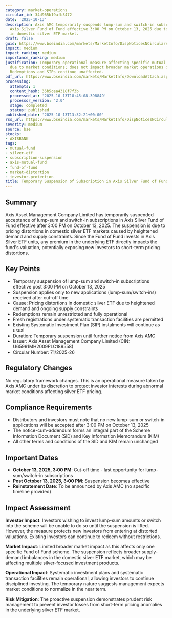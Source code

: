 ```yaml
---
category: market-operations
circular_id: 34d965b19afb3472
date: '2025-10-13'
description: Axis AMC temporarily suspends lump-sum and switch-in subscriptions in
  Axis Silver Fund of Fund effective 3:00 PM on October 13, 2025 due to pricing distortions
  in domestic silver ETF market.
draft: false
guid: https://www.bseindia.com/markets/MarketInfo/DispNoticesNCirculars.aspx?Noticeid={747D7A58-9D42-4AB5-907E-D79AA0ADBAB5}&noticeno=20251013-27&dt=10/13/2025&icount=27&totcount=65&flag=0
impact: medium
impact_ranking: medium
importance_ranking: medium
justification: Temporary operational measure affecting specific mutual fund scheme
  due to market conditions; does not impact broader market operations or trading.
  Redemptions and SIPs continue unaffected.
pdf_url: https://www.bseindia.com/markets/MarketInfo/DownloadAttach.aspx?id=20251013-27&attachedId=78f4791e-1d45-445f-92e9-698b2604a600
processing:
  attempts: 1
  content_hash: 35b5cea4318f7f3b
  processed_at: '2025-10-13T18:45:08.398849'
  processor_version: '2.0'
  stage: completed
  status: published
published_date: '2025-10-13T13:32:21+00:00'
rss_url: https://www.bseindia.com/markets/MarketInfo/DispNoticesNCirculars.aspx?Noticeid={747D7A58-9D42-4AB5-907E-D79AA0ADBAB5}&noticeno=20251013-27&dt=10/13/2025&icount=27&totcount=65&flag=0
severity: medium
source: bse
stocks:
- AXISBANK
tags:
- mutual-fund
- silver-etf
- subscription-suspension
- axis-mutual-fund
- fund-of-fund
- market-distortion
- investor-protection
title: Temporary Suspension of Subscription in Axis Silver Fund of Fund
---
```


## Summary

Axis Asset Management Company Limited has temporarily suspended acceptance of lump-sum and switch-in subscriptions in Axis Silver Fund of Fund effective after 3:00 PM on October 13, 2025. The suspension is due to pricing distortions in domestic silver ETF markets caused by heightened demand and supply constraints. Since the Fund of Fund invests in Axis Silver ETF units, any premium in the underlying ETF directly impacts the fund's valuation, potentially exposing new investors to short-term pricing distortions.

## Key Points

- Temporary suspension of lump-sum and switch-in subscriptions effective post 3:00 PM on October 13, 2025
- Suspension applies only to new applications (lump-sum/switch-ins) received after cut-off time
- Cause: Pricing distortions in domestic silver ETF due to heightened demand and ongoing supply constraints
- Redemptions remain unrestricted and fully operational
- Fresh registrations under systematic transaction facilities are permitted
- Existing Systematic Investment Plan (SIP) instalments will continue as usual
- Duration: Temporary suspension until further notice from Axis AMC
- Issuer: Axis Asset Management Company Limited (CIN: U65991MH2009PLC189558)
- Circular Number: 71/2025-26

## Regulatory Changes

No regulatory framework changes. This is an operational measure taken by Axis AMC under its discretion to protect investor interests during abnormal market conditions affecting silver ETF pricing.

## Compliance Requirements

- Distributors and investors must note that no new lump-sum or switch-in applications will be accepted after 3:00 PM on October 13, 2025
- The notice-cum-addendum forms an integral part of the Scheme Information Document (SID) and Key Information Memorandum (KIM)
- All other terms and conditions of the SID and KIM remain unchanged

## Important Dates

- **October 13, 2025, 3:00 PM**: Cut-off time - last opportunity for lump-sum/switch-in subscriptions
- **Post October 13, 2025, 3:00 PM**: Suspension becomes effective
- **Reinstatement Date**: To be announced by Axis AMC (no specific timeline provided)

## Impact Assessment

**Investor Impact**: Investors wishing to invest lump-sum amounts or switch into the scheme will be unable to do so until the suspension is lifted. However, the measure protects new investors from entering at distorted valuations. Existing investors can continue to redeem without restrictions.

**Market Impact**: Limited broader market impact as this affects only one specific Fund of Fund scheme. The suspension reflects broader supply-demand imbalances in the domestic silver ETF market, which may be affecting multiple silver-focused investment products.

**Operational Impact**: Systematic investment plans and systematic transaction facilities remain operational, allowing investors to continue disciplined investing. The temporary nature suggests management expects market conditions to normalize in the near term.

**Risk Mitigation**: The proactive suspension demonstrates prudent risk management to prevent investor losses from short-term pricing anomalies in the underlying silver ETF market.
